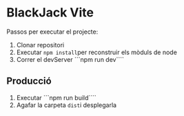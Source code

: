 
# BlackJack Vite

Passos per executar el projecte:
1. Clonar repositori
2. Executar ```npm install```per reconstruir els mòduls de node
3. Correr el devServer ```npm run dev````

## Producció

1. Executar ```npm run build````
2. Agafar la carpeta ```dist```i desplegarla